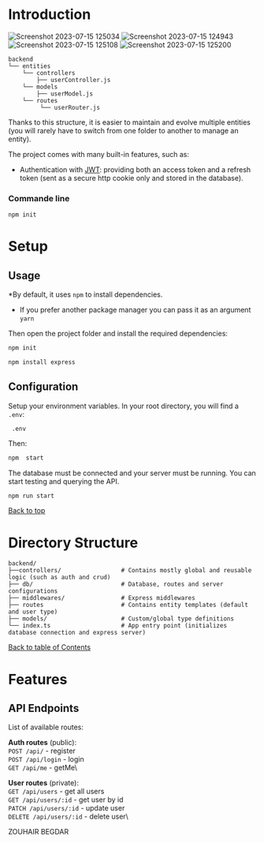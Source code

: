 

# Introduction
![Screenshot 2023-07-15 125034](https://github.com/BEGDAR8ZOUHAIR/atlas-web-solutions/assets/93929557/bfb33d01-2f29-45e8-b740-85f6d949786e)
![Screenshot 2023-07-15 124943](https://github.com/BEGDAR8ZOUHAIR/atlas-web-solutions/assets/93929557/9aea2779-2443-429a-b943-1b608267e92e)
![Screenshot 2023-07-15 125108](https://github.com/BEGDAR8ZOUHAIR/atlas-web-solutions/assets/93929557/fa62b76a-7ed2-4197-98a4-f54fd61987bf)
![Screenshot 2023-07-15 125200](https://github.com/BEGDAR8ZOUHAIR/atlas-web-solutions/assets/93929557/3fbbade9-e76f-4bd4-b54c-6cf6a3ee1cf2)


```
backend
└── entities
    └── controllers
        ├── userController.js
    └── models
        ├── userModel.js 
    └── routes
         └── userRouter.js
```

Thanks to this structure, it is easier to maintain and evolve multiple entities (you will rarely have to switch from one folder to another to manage an entity).

The project comes with many built-in features, such as:

- Authentication with [JWT](https://www.npmjs.com/package/jsonwebtoken): providing both an access token and a refresh token (sent as a secure http cookie only and stored in the database).


### Commande line 
```sh
npm init
```

# Setup

## Usage

*By default, it uses `npm` to install dependencies.

- If you prefer another package manager you can pass it as an argument `yarn`

Then open the project folder and install the required dependencies:

```bash
npm init
```
```bash
npm install express
```

## Configuration

Setup your environment variables. In your root directory, you will find a `.env`:

```
 .env
```

Then:

```bash
npm  start
```

The database must be connected and your server must be running. You can start testing and querying the API.

```bash
npm run start
```

[Back to top](#table-of-contents)

# Directory Structure

```
backend/
├──controllers/                 # Contains mostly global and reusable logic (such as auth and crud)
├── db/                         # Database, routes and server configurations
├── middlewares/                # Express middlewares
├── routes                      # Contains entity templates (default and user type)
├── models/                     # Custom/global type definitions
└── index.ts                    # App entry point (initializes database connection and express server)
```

[Back to table of Contents](#table-of-contents)


# Features

## API Endpoints

List of available routes:

**Auth routes** (public):\
`POST /api/` - register\
`POST /api/login` - login\
`GET /api/me` - getMe\

**User routes** (private):\
`GET /api/users` - get all users\
`GET /api/users/:id` - get user by id\
`PATCH /api/users/:id` - update user\
`DELETE /api/users/:id` - delete user\

 ZOUHAIR BEGDAR









 

